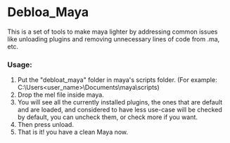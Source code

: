 # Debloa_Maya
This is a set of tools to make maya lighter by addressing common issues like unloading plugins and removing unnecessary lines of code from .ma, etc.


### Usage:

1. Put the "debloat_maya" folder in maya's scripts folder.
    (For example: C:\Users\<user_name>\Documents\maya\scripts)
2. Drop the mel file inside maya.
3. You will see all the currently installed plugins, the ones that are default and are loaded, and considered to have less use-case will be checked by default, you can uncheck them, or check more if you want.
4. Then press unload.
5. That is it! you have a clean Maya now.
